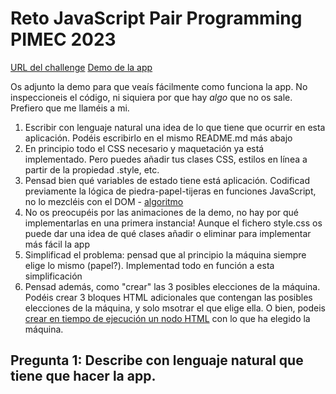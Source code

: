 # Reto JavaScript Pair Programming PIMEC 2023

[URL del challenge](https://www.frontendmentor.io/challenges/rock-paper-scissors-game-pTgwgvgH)
[Demo de la app](https://yasertarek.github.io/rock-paper-scissors//)

Os adjunto la demo para que veaís fácilmente como funciona la app. No inspeccioneis el código, ni siquiera por que hay _algo_ que no os sale. Prefiero que me llaméis a mi.

1. Escribir con lenguaje natural una idea de lo que tiene que ocurrir en esta aplicación. Podéis escribirlo en el mismo README.md más abajo
2. En principio todo el CSS necesario y maquetación ya está implementado. Pero puedes añadir tus clases CSS, estilos en línea a partir de la propiedad .style, etc.
3. Pensad bien qué variables de estado tiene está aplicación. Codificad previamente la lógica de piedra-papel-tijeras en funciones JavaScript, no lo mezcléis con el DOM - [algoritmo](https://www.codewars.com/kata/5672a98bdbdd995fad00000f)
4. No os preocupéis por las animaciones de la demo, no hay por qué implementarlas en una primera instancia! Aunque el fichero style.css os puede dar una idea de qué clases añadir o eliminar para implementar más fácil la app
5. Simplificad el problema: pensad que al principio la máquina siempre elige lo mismo (papel?). Implementad todo en función a esta simplificación
6. Pensad además, como "crear" las 3 posibles elecciones de la máquina. Podéis crear 3 bloques HTML adicionales que contengan las posibles elecciones de la máquina, y solo msotrar el que elige ella. O bien, podeis [crear en tiempo de ejecución un nodo HTML](https://lenguajejs.com/javascript/dom/crear-elementos-dom/) con lo que ha elegido la máquina. 

## Pregunta 1: Describe con lenguaje natural que tiene que hacer la app.
